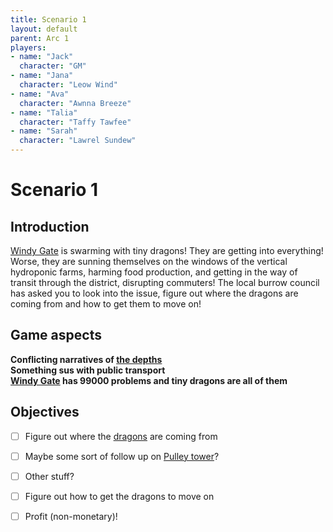 ```yaml
---
title: Scenario 1
layout: default
parent: Arc 1
players:
- name: "Jack"
  character: "GM"
- name: "Jana"
  character: "Leow Wind"
- name: "Ava"
  character: "Awnna Breeze"
- name: "Talia"
  character: "Taffy Tawfee"
- name: "Sarah"
  character: "Lawrel Sundew"
---
```


# Scenario 1

## Introduction
[Windy Gate](/FATE_in_the_BAWG/locations/Windy_gate.html) is swarming with tiny dragons! They are getting into everything! Worse, they are sunning themselves on the windows of the vertical hydroponic farms, harming food production, and getting in the way of transit through the district, disrupting commuters! The local burrow council has asked you to look into the issue, figure out where the dragons are coming from and how to get them to move on!

## Game aspects
**Conflicting narratives of [the depths](/FATE_in_the_BAWG/locations/The_Depths.html)** \
**Something sus with public transport** \
**[Windy Gate](/FATE_in_the_BAWG/locations/Windy_gate.html) has 99000 problems and tiny dragons are all of them** 

## Objectives
- [ ] Figure out where the [dragons](/FATE_in_the_BAWG/creatures/Dragons.html) are coming from
- [ ] Maybe some sort of follow up on [Pulley tower](/FATE_in_the_BAWG/locations/Pulley_tower.html)?
- [ ] Other stuff?
- [ ] Figure out how to get the dragons to move on
- [ ] Profit (non-monetary)!


